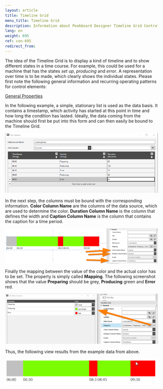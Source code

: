```yaml
---
layout: article
title: Timeline Grid
menu_title: Timeline Grid
description: Information about Peakboard Designer Timeline Grid Control.
lang: en
weight: 695
ref: con-695
redirect_from:
---
```


The idea of the Timeline Grid is to display a kind of timeline and to show different states in a time course. 
For example, this could be used for a machine that has the states *set up*, *producing* and *error*. 
A representation over time is to be made, which clearly shows the individual states.
 Please first note the following general information and recurring operating patterns for control elements:

[General Properties](/controls/01-en-allgemeine-eigenschaften.html)

In the following example, a simple, stationary list is used as the data basis. 
It contains a timestamp, which activity has started at this point in time and how long the condition has lasted. 
Ideally, the data coming from the machine should first be put into this form and can then easily be bound to the Timeline Grid.

![timelinegrid-01](/assets/images/Controls/TimelineGrid/timelinegrid-01.png)

In the next step, the columns must be bound with the corresponding information. **Color Column Name** are the columns of the data source, which are used to determine the color. **Duration Column Name** is the column that defines the width and **Caption Column Name** is the column that contains the caption for a time period.

![timelinegrid-02](/assets/images/Controls/TimelineGrid/timelinegrid-02.png)

Finally the mapping between the value of the color and the actual color has to be set. The property is simply called **Mapping**. The following screenshot shows that the value **Preparing** should be grey, **Producing** green and **Error** red.

![timelinegrid-03](/assets/images/Controls/TimelineGrid/timelinegrid-03.png)

Thus, the following view results from the example data from above.

![timelinegrid-04](/assets/images/Controls/TimelineGrid/timelinegrid-04.png)


